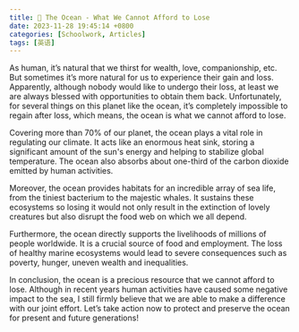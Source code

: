 ```yaml
---
title: 🌊 The Ocean - What We Cannot Afford to Lose
date: 2023-11-28 19:45:14 +0800
categories: [Schoolwork, Articles]
tags: [英语]
---
```


As human, it’s natural that we thirst for wealth, love, companionship, etc. But sometimes it’s more natural for us to experience their gain and loss. Apparently, although nobody would like to undergo their loss, at least we are always blessed with opportunities to obtain them back. Unfortunately, for several things on this planet like the ocean, it’s completely impossible to regain after loss, which means, the ocean is what we cannot afford to lose.

Covering more than 70% of our planet, the ocean plays a vital role in regulating our climate. It acts like an enormous heat sink, storing a significant amount of the sun's energy and helping to stabilize global temperature. The ocean also absorbs about one-third of the carbon dioxide emitted by human activities. 

Moreover, the ocean provides habitats for an incredible array of sea life, from the tiniest bacterium to the majestic whales. It sustains these ecosystems so losing it would not only result in the extinction of lovely creatures but also disrupt the food web on which we all depend.

Furthermore, the ocean directly supports the livelihoods of millions of people worldwide. It is a crucial source of food and employment. The loss of healthy marine ecosystems would lead to severe consequences such as poverty, hunger, uneven wealth and inequalities.

In conclusion, the ocean is a precious resource that we cannot afford to lose. Although in recent years human activities have caused some negative impact to the sea, I still firmly believe that we are able to make a difference with our joint effort. Let’s take action now to protect and preserve the ocean for present and future generations!